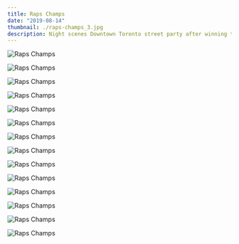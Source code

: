 ```yaml
---
title: Raps Champs
date: "2019-08-14"
thumbnail: ./raps-champs_3.jpg
description: Night scenes Downtown Toronto street party after winning the NBA Championship 2019.
---
```


<div class="kg-card kg-image-card kg-width-full">

![Raps Champs](<./raps-champs_(1).jpg>)

</div>

<div class="kg-card kg-image-card kg-width-full">

![Raps Champs](<./raps-champs_(2).jpg>)

</div>

<div class="kg-card kg-image-card kg-width-full">

![Raps Champs](<./raps-champs_(5).jpg>)

</div>

<div class="kg-card kg-image-card kg-width-full">

![Raps Champs](<./raps-champs_(4).jpg>)

</div>

<div class="kg-card kg-image-card kg-width-full">

![Raps Champs](<./raps-champs_(6).jpg>)

</div>

<div class="kg-card kg-image-card kg-width-full">

![Raps Champs](<./raps-champs_(7).jpg>)

</div>

<div class="kg-card kg-image-card kg-width-full">

![Raps Champs](<./raps-champs_(8).jpg>)

</div>

<div class="kg-card kg-image-card kg-width-full">

![Raps Champs](<./raps-champs_(9).jpg>)

</div>

<div class="kg-card kg-image-card kg-width-full">

![Raps Champs](<./raps-champs_(10).jpg>)

</div>

<div class="kg-card kg-image-card kg-width-full">

![Raps Champs](<./raps-champs_(11).jpg>)

</div>

<div class="kg-card kg-image-card kg-width-full">

![Raps Champs](<./raps-champs_(12).jpg>)

</div>

<div class="kg-card kg-image-card kg-width-full">

![Raps Champs](<./raps-champs_(13).jpg>)

</div>

<div class="kg-card kg-image-card kg-width-full">

![Raps Champs](<./raps-champs_(14).jpg>)

</div>

<div class="kg-card kg-image-card kg-width-full">

![Raps Champs](<./raps-champs_(15).jpg>)

</div>
